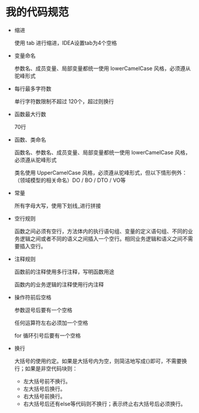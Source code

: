 # 我的代码规范

- 缩进

  使用 tab 进行缩进，IDEA设置tab为4个空格

- 变量命名

  参数名、成员变量、局部变量都统一使用 lowerCamelCase 风格，必须遵从驼峰形式

- 每行最多字符数

  单行字符数限制不超过 120个，超过则换行

- 函数最大行数

  70行

- 函数、类命名

  函数名、参数名、成员变量、局部变量都统一使用 lowerCamelCase 风格，必须遵从驼峰形式

  类名使用 UpperCamelCase 风格，必须遵从驼峰形式，但以下情形例外：（领域模型的相关命名）DO / BO / DTO / VO等

- 常量

  所有字母大写，使用下划线_进行拼接

- 空行规则

  函数之间必须有空行，方法体内的执行语句组、变量的定义语句组、不同的业务逻辑之间或者不同的语义之间插入一个空行。相同业务逻辑和语义之间不需要插入空行。

- 注释规则

  函数前的注释使用多行注释，写明函数用途

  函数内的业务逻辑的注释使用行内注释

- 操作符前后空格

  参数逗号后要有一个空格

  任何运算符左右必须加一个空格

  for 循环引号后要有一个空格

- 换行

  大括号的使用约定。如果是大括号内为空，则简洁地写成{}即可，不需要换行；如果是非空代码块则：

  - 左大括号前不换行。
  - 左大括号后换行。
  - 右大括号前换行。
  - 右大括号后还有else等代码则不换行；表示终止右大括号后必须换行。

  

  

  

  

  

  

  

  

  

  

  

  

  

  